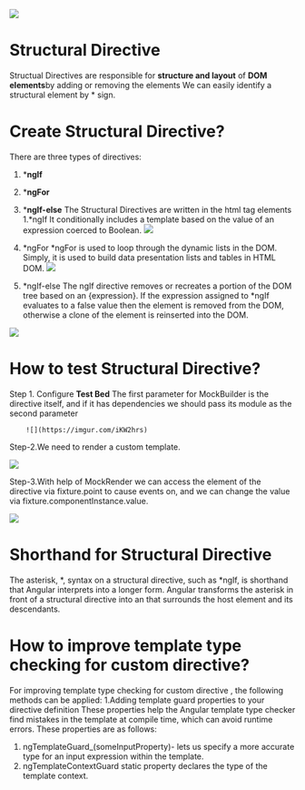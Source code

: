 ![](https://i.imgur.com/0mtNSW5.jpg)

# Structural Directive

Structual Directives are responsible for  **structure and layout** of **DOM elements**by adding or removing the elements
We can easily identify a structural element by * sign.



# Create Structural Directive?

There are three types of directives:
1. ***ngIf**
2. ***ngFor**
3. ***ngIf-else**
The Structural Directives are written in the html tag elements
 1.*ngIf
  It conditionally includes a template based on the value of an expression coerced to Boolean.
 ![](https://i.imgur.com/5vX0Hma.jpeg)

 2. *ngFor
 *ngFor is used to loop through the dynamic lists in the DOM. Simply, it is used to build data presentation lists and tables in HTML DOM.
 ![](https://imgur.com/m21wgre)

 3. *ngIf-else
   The ngIf directive removes or recreates a portion of the DOM tree based on an {expression}. If the expression assigned to *ngIf evaluates to a false value then the element is removed from the DOM, otherwise a clone of the element is reinserted into the DOM.
   
   
   ![](https://i.imgur.com/IuU3PkJ.jpeg)



# How to test Structural Directive?

Step 1. Configure **Test Bed**
        The first parameter for MockBuilder is the directive itself, and if it has dependencies we should pass its module as the second parameter
        
        ![](https://imgur.com/iKW2hrs)
        
Step-2.We need to render a custom template.

![](https://i.imgur.com/S6av5cP.jpeg)

Step-3.With help of MockRender we can access the element of the directive via fixture.point to cause events on, and we can change the value via fixture.componentInstance.value. 

![](https://i.imgur.com/S6av5cP.jpeg)


# Shorthand for Structural Directive

The asterisk, *, syntax on a structural directive, such as *ngIf, is shorthand that Angular interprets into a longer form. Angular transforms the asterisk in front of a structural directive into an **<ng-template>** that surrounds the host element and its descendants.

# How to improve template type checking for custom directive?
For improving template type checking for custom directive , the following methods can be applied:
1.Adding template guard properties to your directive definition
 These properties help the Angular template type checker find mistakes in the template at compile time, which can avoid runtime errors. These properties are as follows: 

1. ngTemplateGuard_(someInputProperty)- lets us specify a more accurate type for an input expression within the template.
2. ngTemplateContextGuard static property declares the type of the template context.

